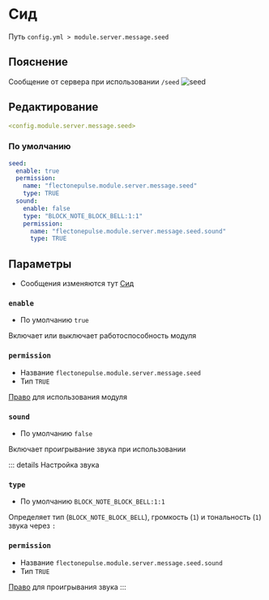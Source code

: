 # Сид
Путь `config.yml > module.server.message.seed`

## Пояснение
Сообщение от сервера при использовании `/seed`
![seed](/seed.png)

## Редактирование
```yaml
<config.module.server.message.seed>
```

### По умолчанию
```yaml
seed:
  enable: true
  permission:
    name: "flectonepulse.module.server.message.seed"
    type: TRUE
  sound:
    enable: false
    type: "BLOCK_NOTE_BLOCK_BELL:1:1"
    permission:
      name: "flectonepulse.module.server.message.seed.sound"
      type: TRUE
```

## Параметры

- Сообщения изменяются тут [Сид](/ru/messages/ru_ru/module/server/message/seed/)

### `enable`
- По умолчанию `true`

Включает или выключает работоспособность модуля

### `permission`
- Название `flectonepulse.module.server.message.seed`
- Тип `TRUE`

[Право](/ru/config/module/#пояснение) для использования модуля

### `sound`
- По умолчанию `false`

Включает проигрывание звука при использовании

::: details Настройка звука
### `type`
- По умолчанию `BLOCK_NOTE_BLOCK_BELL:1:1`

Определяет тип (`BLOCK_NOTE_BLOCK_BELL`), громкость (`1`) и тональность (`1`) звука через `:`

### `permission`
- Название `flectonepulse.module.server.message.seed.sound`
- Тип `TRUE`

[Право](/ru/config/module/#пояснение) для проигрывания звука
:::
